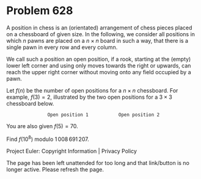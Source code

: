 #   Problem 628

   A position in chess is an (orientated) arrangement of chess pieces placed
   on a chessboard of given size. In the following, we consider all positions
   in which $n$ pawns are placed on a $n \times n$ board in such a way, that
   there is a single pawn in every row and every column.

   We call such a position an open position, if a rook, starting at the
   (empty) lower left corner and using only moves towards the right or
   upwards, can reach the upper right corner without moving onto any field
   occupied by a pawn.

   Let $f(n)$ be the number of open positions for a $n \times n$ chessboard.
   For example, $f(3)=2$, illustrated by the two open positions for a $3
   \times 3$ chessboard below.

                   Open position 1           Open position 2 

   You are also given $f(5)=70$.

   Find $f(10^8)$ modulo $1\,008\,691\,207$.

   Project Euler: Copyright Information | Privacy Policy

   The page has been left unattended for too long and that link/button is no
   longer active. Please refresh the page.
